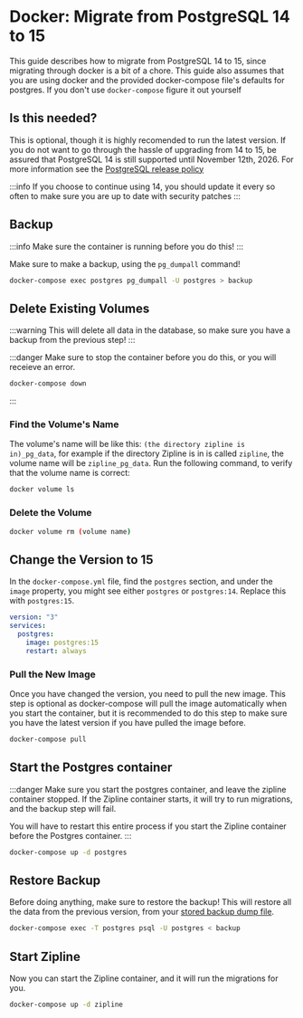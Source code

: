 # Docker: Migrate from PostgreSQL 14 to 15

This guide describes how to migrate from PostgreSQL 14 to 15, since migrating through docker is a bit of a chore. This guide also assumes that you are using docker and the provided docker-compose file's defaults for postgres. If you don't use `docker-compose` figure it out yourself

## Is this needed?

This is optional, though it is highly recomended to run the latest version. If you do not want to go through the hassle of upgrading from 14 to 15, be assured that PostgreSQL 14 is still supported until November 12th, 2026. For more information see the [PostgreSQL release policy](https://www.postgresql.org/support/versioning/)

:::info
If you choose to continue using 14, you should update it every so often to make sure you are up to date with security patches
:::

## Backup

:::info
Make sure the container is running before you do this!
:::

Make sure to make a backup, using the `pg_dumpall` command!

```bash
docker-compose exec postgres pg_dumpall -U postgres > backup
```

## Delete Existing Volumes

:::warning
This will delete all data in the database, so make sure you have a backup from the previous step!
:::

:::danger
Make sure to stop the container before you do this, or you will receieve an error.

```bash
docker-compose down
```

:::

### Find the Volume's Name

The volume's name will be like this: `(the directory zipline is in)_pg_data`, for example if the directory Zipline is in is called `zipline`, the volume name will be `zipline_pg_data`. Run the following command, to verify that the volume name is correct:

```bash
docker volume ls
```

### Delete the Volume

```bash
docker volume rm (volume name)
```

## Change the Version to 15

In the `docker-compose.yml` file, find the `postgres` section, and under the `image` property, you might see either `postgres` or `postgres:14`. Replace this with `postgres:15`.

```yaml
version: "3"
services:
  postgres:
    image: postgres:15
    restart: always
```

### Pull the New Image

Once you have changed the version, you need to pull the new image. This step is optional as docker-compose will pull the image automatically when you start the container, but it is recommended to do this step to make sure you have the latest version if you have pulled the image before.

```bash
docker-compose pull
```

## Start the Postgres container

:::danger
Make sure you start the postgres container, and leave the zipline container stopped. If the Zipline container starts, it will try to run migrations, and the backup step will fail.

You will have to restart this entire process if you start the Zipline container before the Postgres container.
:::

```bash
docker-compose up -d postgres
```

## Restore Backup

Before doing anything, make sure to restore the backup! This will restore all the data from the previous version, from your [stored backup dump file](#backup).

```bash
docker-compose exec -T postgres psql -U postgres < backup
```

## Start Zipline

Now you can start the Zipline container, and it will run the migrations for you.

```bash
docker-compose up -d zipline
```
